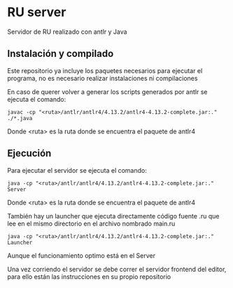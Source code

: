 # RU server
Servidor de RU realizado con antlr y Java

## Instalación y compilado
Este repositorio ya incluye los paquetes necesarios para ejecutar el programa, no es necesario realizar instalaciones ni compilaciones

En caso de querer volver a generar los scripts generados por antlr se ejecuta el comando:
```
javac -cp "<ruta>/antlr/antlr4/4.13.2/antlr4-4.13.2-complete.jar:." ./*.java
```
Donde \<ruta\> es la ruta donde se encuentra el paquete de antlr4 

## Ejecución
Para ejecutar el servidor se ejecuta el comando:
```
java -cp "<ruta>/antlr/antlr4/4.13.2/antlr4-4.13.2-complete.jar:." Server
```
Donde \<ruta\> es la ruta donde se encuentra el paquete de antlr4 

También hay un launcher que ejecuta directamente código fuente .ru que lee en el mismo directorio en el archivo nombrado main.ru
```
java -cp "<ruta>/antlr/antlr4/4.13.2/antlr4-4.13.2-complete.jar:." Launcher
```
Aunque el funcionamiento optimo está en el Server

Una vez corriendo el servidor se debe correr el servidor frontend del editor, para ello están las instrucciones en su propio repositorio